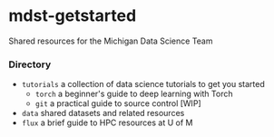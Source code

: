 # mdst-getstarted
Shared resources for the Michigan Data Science Team

### Directory

* `tutorials` a collection of data science tutorials to get you started
  * `torch` a beginner's guide to deep learning with Torch
  * `git`   a practical guide to source control [WIP]
* `data` shared datasets and related resources
* `flux` a brief guide to HPC resources at U of M